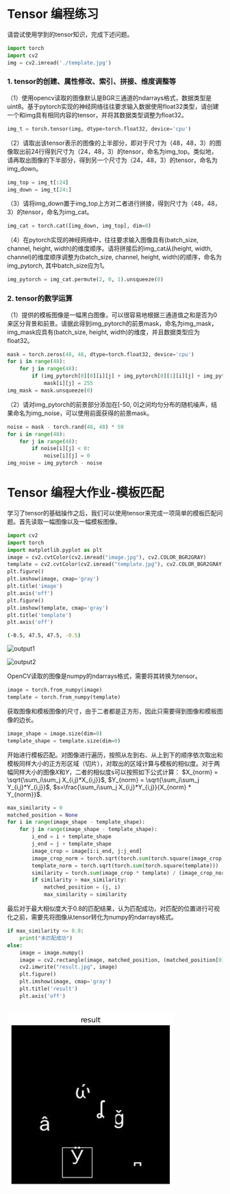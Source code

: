 # Tensor 编程练习

请尝试使用学到的tensor知识，完成下述问题。

```python
import torch
import cv2
img = cv2.imread('./template.jpg')
```

### 1. tensor的创建、属性修改、索引、拼接、维度调整等

（1）使用opencv读取的图像默认是BGR三通道的ndarrays格式，数据类型是uint8。基于pytorch实现的神经网络往往要求输入数据使用float32类型，请创建一个和img具有相同内容的tensor，并将其数据类型调整为float32。

```python
img_t = torch.tensor(img, dtype=torch.float32, device='cpu')
```

（2）请取出该tensor表示的图像的上半部分，即对于尺寸为（48，48，3）的图像取出前24行得到尺寸为（24，48，3）的tensor，命名为img_top。类似地，请再取出图像的下半部分，得到另一个尺寸为（24，48，3）的tensor，命名为img_down。

```python
img_top = img_t[:24]
img_down = img_t[24:]
```

（3）请将img_down置于img_top上方对二者进行拼接，得到尺寸为（48，48，3）的tensor，命名为img_cat。

```python
img_cat = torch.cat([img_down, img_top], dim=0)
```

（4）在pytorch实现的神经网络中，往往要求输入图像具有(batch_size, channel, height, width)的维度顺序。请将拼接后的img_cat从(height, width, channel)的维度顺序调整为(batch_size, channel, height, width)的顺序，命名为img_pytorch, 其中batch_size应为1。

```python
img_pytorch = img_cat.permute(2, 0, 1).unsqueeze(0)
```

### 2. tensor的数学运算

（1）提供的模板图像是一幅黑白图像，可以很容易地根据三通道值之和是否为0来区分背景和前景。请据此得到img_pytorch的前景mask，命名为img_mask，img_mask应具有(batch_size, height, width)的维度，并且数据类型应为float32。

```python
mask = torch.zeros(48, 48, dtype=torch.float32, device='cpu')
for i in range(48):
    for j in range(48):
        if (img_pytorch[0][0][i][j] + img_pytorch[0][1][i][j] + img_pytorch[0][2][i][j]):
            mask[i][j] = 255
img_mask = mask.unsqueeze(0)
```

（2）请对img_pytorch的前景部分添加在[-50, 0]之间均匀分布的随机噪声，结果命名为img_noise，可以使用前面获得的前景mask。

```python
noise = mask - torch.rand(48, 48) * 50
for i in range(48):
    for j in range(48):
        if noise[i][j] < 0:
            noise[i][j] = 0
img_noise = img_pytorch - noise
```

# Tensor 编程大作业-模板匹配

学习了tensor的基础操作之后，我们可以使用tensor来完成一项简单的模板匹配问题。首先读取一幅图像以及一幅模板图像。

```python
import cv2
import torch
import matplotlib.pyplot as plt
image = cv2.cvtColor(cv2.imread("image.jpg"), cv2.COLOR_BGR2GRAY)
template = cv2.cvtColor(cv2.imread("template.jpg"), cv2.COLOR_BGR2GRAY)
plt.figure()
plt.imshow(image, cmap='gray')
plt.title('image')
plt.axis('off')
plt.figure()
plt.imshow(template, cmap='gray')
plt.title('template')
plt.axis('off')
```

```sh
(-0.5, 47.5, 47.5, -0.5)
```

![output1](.readme./output1.png)

![output2](.readme./output2.png)

OpenCV读取的图像是numpy的ndarrays格式，需要将其转换为tensor。

```python
image = torch.from_numpy(image)
template = torch.from_numpy(template)
```

获取图像和模板图像的尺寸，由于二者都是正方形，因此只需要得到图像和模板图像的边长。

```python
image_shape = image.size(dim=0)
template_shape = template.size(dim=0)
```

开始进行模板匹配。对图像进行遍历，按照从左到右、从上到下的顺序依次取出和模板同样大小的正方形区域（切片），对取出的区域计算与模板的相似度。对于两幅同样大小的图像$X$和$Y$，二者的相似度s可以按照如下公式计算：
$X_{norm} = \sqrt{\sum_i\sum_j X_{i,j}*X_{i,j}}$,
$Y_{norm} = \sqrt{\sum_i\sum_j Y_{i,j}*Y_{i,j}}$,
$s=\frac{\sum_i\sum_j X_{i,j}*Y_{i,j}}{X_{norm} * Y_{norm}}$.

```python
max_similarity = 0
matched_position = None
for i in range(image_shape - template_shape):
    for j in range(image_shape - template_shape):
        i_end = i + template_shape
        j_end = j + template_shape
        image_crop = image[i:i_end, j:j_end]
        image_crop_norm = torch.sqrt(torch.sum(torch.square(image_crop)))
        template_norm = torch.sqrt(torch.sum(torch.square(template)))
        similarity = torch.sum(image_crop * template) / (image_crop_norm * template_norm)
        if similarity > max_similarity:
            matched_position = (j, i)
            max_similarity = similarity
```

最后对于最大相似度大于0.8的匹配结果，认为匹配成功，对匹配的位置进行可视化之前，需要先将图像从tensor转化为numpy的ndarrays格式。

```python
if max_similarity <= 0.8:
    print("未匹配成功")
else:
    image = image.numpy()
    image = cv2.rectangle(image, matched_position, (matched_position[0] + template_shape, matched_position[1] + template_shape), color=255)
    cv2.imwrite("result.jpg", image)
    plt.figure()
    plt.imshow(image, cmap='gray')
    plt.title('result')
    plt.axis('off')
    
```

![output3](.readme/output3.png)